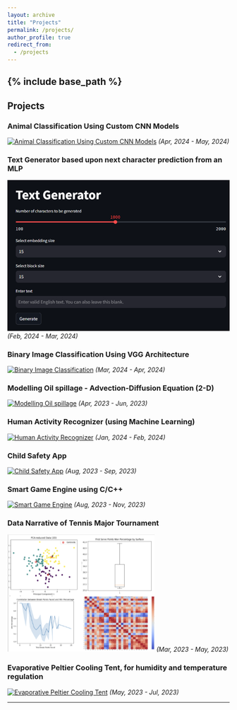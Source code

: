 ```yaml
---
layout: archive
title: "Projects"
permalink: /projects/
author_profile: true
redirect_from:
  - /projects
---
```


{% include base_path %}
-----

## Projects

### Animal Classification Using Custom CNN Models
[![Animal Classification Using Custom CNN Models](![image](https://github.com/Nihar1402-iit/Nihar1402-iit.github.io/assets/117573996/7b6780c5-8f7d-4d61-b37c-09fa7a417b39)
)](/projects/animal-classification)
_(Apr, 2024 - May, 2024)_

### Text Generator based upon next character prediction from an MLP
[![Text Generator](images/Text_gen.png)](/projects/text-generator)
_(Feb, 2024 - Mar, 2024)_

### Binary Image Classification Using VGG Architecture
[![Binary Image Classification](path_to_image.jpg)](/projects/binary-classification)
_(Mar, 2024 - Apr, 2024)_

### Modelling Oil spillage - Advection-Diffusion Equation (2-D)
[![Modelling Oil spillage](path_to_image.jpg)](/projects/oil-spillage)
_(Apr, 2023 - Jun, 2023)_

### Human Activity Recognizer (using Machine Learning)
[![Human Activity Recognizer](path_to_image.jpg)](/projects/human-activity-recognizer)
_(Jan, 2024 - Feb, 2024)_

### Child Safety App
[![Child Safety App](path_to_image.jpg)](/projects/child-safety-app)
_(Aug, 2023 - Sep, 2023)_

### Smart Game Engine using C/C++
[![Smart Game Engine](path_to_image.jpg)](/projects/smart-game-engine)
_(Aug, 2023 - Nov, 2023)_

### Data Narrative of Tennis Major Tournament
[![Data Narrative](https://github.com/Nihar1402-iit/Nihar1402-iit.github.io/blob/master/_pages/DN_final.png?raw=true)](/projects/data-narrative)
_(Mar, 2023 - May, 2023)_

### Evaporative Peltier Cooling Tent, for humidity and temperature regulation
[![Evaporative Peltier Cooling Tent](path_to_image.jpg)](/projects/evaporative-cooling-tent)
_(May, 2023 - Jul, 2023)_

---


